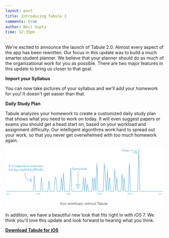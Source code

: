 ```yaml
---
layout: post
title: Introducing Tabule 2
comments: true
author: Neil Gupta
time: 12:35pm
---
```


We're excited to announce the launch of Tabule 2.0. Almost every aspect of the app has been rewritten. Our focus in this update was to build a much smarter student planner. We believe that your planner should do as much of the organizational work for you as possible. There are two major features in this update to bring us closer to that goal.

**Import your Syllabus**

You can now take pictures of your syllabus and we'll add your homework for you! It doesn't get easier than that.

**Daily Study Plan**

Tabule analyzes your homework to create a customized daily study plan that shows what you need to work on today. It will even suggest papers or exams you should get a head start on, based on your workload and assignment difficulty. Our intelligent algorithms work hard to spread out your work, so that you never get overwhelmed with too much homework again.

![Your Workload](/post_files/workload.gif)

In addition, we have a beautiful new look that fits right in with iOS 7. We think you'll love this update and look forward to hearing what you think.

[**Download Tabule for iOS**](https://itunes.apple.com/us/app/tabule-homework-planner/id590235792?mt=8)